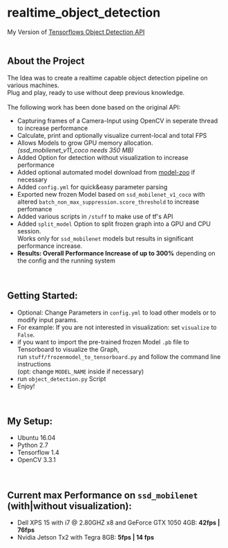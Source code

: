 # realtime_object_detection
My Version of [Tensorflows Object Detection API](https://github.com/tensorflow/models/tree/master/research/object_detection)
<br />
<br />
## About the Project
The Idea was to create a realtime capable object detection pipeline on various machines. <br />
Plug and play, ready to use without deep previous knowledge.<br /> <br />
The following work has been done based on the original API:
- Capturing frames of a Camera-Input using OpenCV in seperate thread to increase performance
- Calculate, print and optionally visualize current-local and total FPS
- Allows Models to grow GPU memory allocation. *(ssd_mobilenet_v11_coco needs 350 MB)*
- Added Option for detection without visualization to increase performance
- Added optional automated model download from [model-zoo](https://github.com/tensorflow/models/blob/master/research/object_detection/g3doc/detection_model_zoo.md) if necessary
- Added `config.yml` for quick&easy parameter parsing
- Exported new frozen Model based on `ssd_mobilenet_v1_coco` with altered `batch_non_max_suppression.score_threshold` to increase perfomance
- Added various scripts in `/stuff` to make use of tf's API
- Added `split_model` Option to split frozen graph into a GPU and CPU session. <br />
Works only for `ssd_mobilenet` models but results in significant performance increase. 
- **Results: Overall Performance Increase of up to 300%** depending on the config and the running system
<br />

## Getting Started:  
- Optional: Change Parameters in `config.yml` to load other models or to modify input params.
- For example: If you are not interested in visualization: set `visualize` to `False`. <br />
- if you want to import the pre-trained frozen Model `.pb` file to Tensorboard to visualize the Graph, <br />
run `stuff/frozenmodel_to_tensorboard.py` and follow the command line instructions <br />
(opt: change `MODEL_NAME`  inside if necessary)
- run `object_detection.py` Script  <br />
- Enjoy!
<br />

## My Setup:
- Ubuntu 16.04
- Python 2.7
- Tensorflow 1.4
- OpenCV 3.3.1
 <br />

## Current max Performance on `ssd_mobilenet` (with|without visualization):
- Dell XPS 15 with i7 @ 2.80GHZ x8 and GeForce GTX 1050 4GB:  **42fps | 76fps**
- Nvidia Jetson Tx2 with Tegra 8GB:                           **5fps | 14 fps**
 <br />
